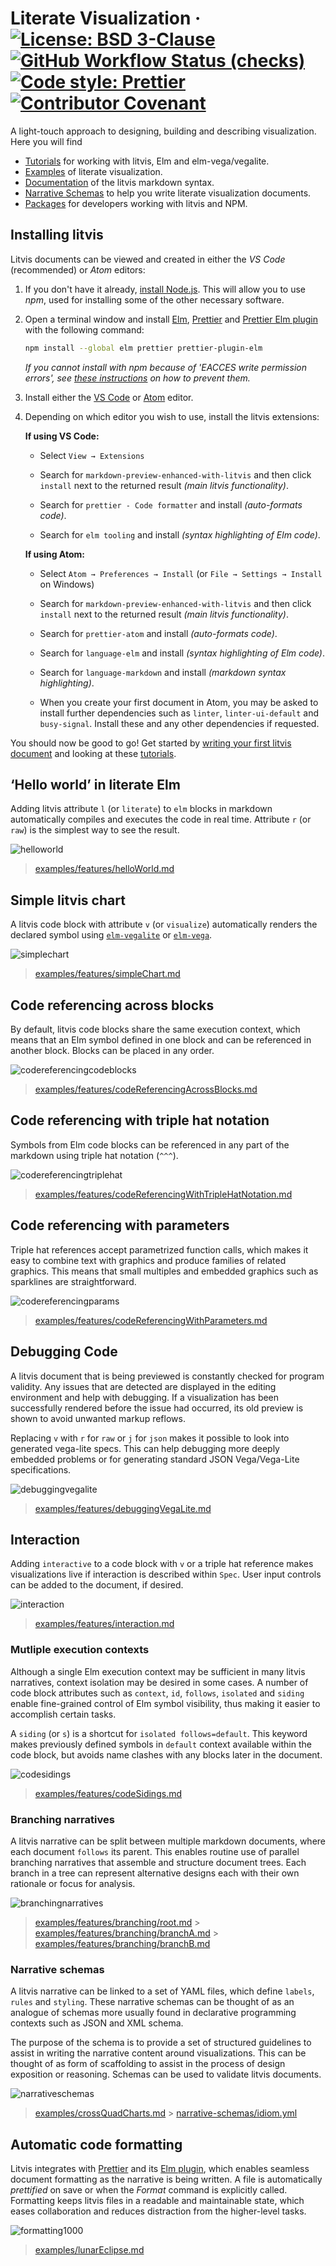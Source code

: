 # Literate Visualization &middot; [![License: BSD 3-Clause](https://img.shields.io/badge/license-BSD_3--Clause-blue.svg)](./LICENSE) [![GitHub Workflow Status (checks)](https://img.shields.io/github/workflow/status/gicentre/litvis/Checks?label=checks)](https://github.com/gicentre/litvis/actions?query=workflow%3AChecks) [![Code style: Prettier](https://img.shields.io/badge/code_style-prettier-ff69b4.svg)](https://prettier.io/) [![Contributor Covenant](https://img.shields.io/badge/Contributor%20Covenant-v1.4%20adopted-ff69b4.svg)](CODE_OF_CONDUCT.md)

A light-touch approach to designing, building and describing visualization. Here you will find

- [Tutorials](documents/tutorials) for working with litvis, Elm and elm-vega/vegalite.
- [Examples](examples) of literate visualization.
- [Documentation](documents) of the litvis markdown syntax.
- [Narrative Schemas](narrative-schemas) to help you write literate visualization documents.
- [Packages](packages) for developers working with litvis and NPM.

## Installing litvis

Litvis documents can be viewed and created in either the _VS Code_ (recommended) or _Atom_ editors:

1.  If you don't have it already, [install Node.js](https://nodejs.org/en). This will allow you to use _npm_, used for installing some of the other necessary software.

1.  Open a terminal window and install [Elm](http://elm-lang.org), [Prettier](https://prettier.io/) and [Prettier Elm plugin](https://github.com/gicentre/prettier-plugin-elm) with the following command:

    ```sh
    npm install --global elm prettier prettier-plugin-elm
    ```

    _If you cannot install with npm because of 'EACCES write permission errors', see [these instructions](https://docs.npmjs.com/getting-started/fixing-npm-permissions) on how to prevent them._

1.  Install either the [VS Code](https://code.visualstudio.com) or [Atom](https://atom.io) editor.

1.  Depending on which editor you wish to use, install the litvis extensions:

    **If using VS Code:**

    - Select `View → Extensions`

    - Search for `markdown-preview-enhanced-with-litvis` and then click `install` next to the returned result _(main litvis functionality)_.

    - Search for `prettier - Code formatter` and install _(auto-formats code)_.

    - Search for `elm tooling` and install _(syntax highlighting of Elm code)_.

    **If using Atom:**

    - Select `Atom → Preferences → Install` (or `File → Settings → Install` on Windows)

    - Search for `markdown-preview-enhanced-with-litvis` and then click `install` next to the returned result _(main litvis functionality)_.

    - Search for `prettier-atom` and install _(auto-formats code)_.

    - Search for `language-elm` and install _(syntax highlighting of Elm code)_.

    - Search for `language-markdown` and install _(markdown syntax highlighting)_.

    - When you create your first document in Atom, you may be asked to install further dependencies such as `linter`, `linter-ui-default` and `busy-signal`. Install these and any other dependencies if requested.

You should now be good to go! Get started by [writing your first litvis document](documents/tutorials/introduction/intro1.md) and looking at these [tutorials](documents/tutorials/README.md).

## ‘Hello world’ in literate Elm

Adding litvis attribute `l` (or `literate`) to `elm` blocks in markdown automatically compiles and executes the code in real time. Attribute `r` (or `raw`) is the simplest way to see the result.

![helloworld](https://user-images.githubusercontent.com/1846999/91957582-21bb6900-ecfe-11ea-910f-7c42fa9dc429.gif)

> [examples/features/helloWorld.md](examples/features/helloWorld.md)

## Simple litvis chart

A litvis code block with attribute `v` (or `visualize`) automatically renders the declared symbol using [`elm-vegalite`](https://package.elm-lang.org/packages/gicentre/elm-vegalite/latest) or [`elm-vega`](https://package.elm-lang.org/packages/gicentre/elm-vega/latest/).

![simplechart](https://user-images.githubusercontent.com/1846999/91957636-37309300-ecfe-11ea-844d-03ea877f92cc.gif)

> [examples/features/simpleChart.md](examples/features/simpleChart.md)

## Code referencing across blocks

By default, litvis code blocks share the same execution context, which means that an Elm symbol defined in one block and can be referenced in another block. Blocks can be placed in any order.

![codereferencingcodeblocks](https://user-images.githubusercontent.com/1846999/91957686-44e61880-ecfe-11ea-8c39-e1fc1f599b6d.gif)

> [examples/features/codeReferencingAcrossBlocks.md](examples/features/codeReferencingAcrossBlocks.md)

## Code referencing with triple hat notation

Symbols from Elm code blocks can be referenced in any part of the markdown using triple hat notation (`^^^`).

![codereferencingtriplehat](https://user-images.githubusercontent.com/1846999/91960101-6399de80-ed01-11ea-8e67-b1570bcd5e03.gif)

> [examples/features/codeReferencingWithTripleHatNotation.md](examples/features/codeReferencingWithTripleHatNotation.md)

## Code referencing with parameters

Triple hat references accept parametrized function calls, which makes it easy to combine text with graphics and produce families of related graphics. This means that small multiples and embedded graphics such as sparklines are straightforward.

![codereferencingparams](https://user-images.githubusercontent.com/1846999/91957801-71019980-ecfe-11ea-8a4e-1a65e1a5bfea.gif)

> [examples/features/codeReferencingWithParameters.md](examples/features/codeReferencingWithParameters.md)

## Debugging Code

A litvis document that is being previewed is constantly checked for program validity. Any issues that are detected are displayed in the editing environment and help with debugging. If a visualization has been successfully rendered before the issue had occurred, its old preview is shown to avoid unwanted markup reflows.

Replacing `v` with `r` for `raw` or `j` for `json` makes it possible to look into generated vega-lite specs.
This can help debugging more deeply embedded problems or for generating standard JSON Vega/Vega-Lite specifications.

![debuggingvegalite](https://user-images.githubusercontent.com/1846999/91960996-7e208780-ed02-11ea-96c5-6765db519da3.gif)

> [examples/features/debuggingVegaLite.md](examples/features/debuggingVegaLite.md)

## Interaction

Adding `interactive` to a code block with `v` or a triple hat reference makes visualizations live if interaction is described within `Spec`. User input controls can be added to the document, if desired.

![interaction](https://user-images.githubusercontent.com/1846999/91964258-d35e9800-ed06-11ea-8fac-a1f365d78626.gif)

> [examples/features/interaction.md](examples/features/interaction.md)

### Mutliple execution contexts

Although a single Elm execution context may be sufficient in many litvis narratives, context isolation may be desired in some cases. A number of code block attributes such as `context`, `id`, `follows`, `isolated` and `siding` enable fine-grained control of Elm symbol visibility, thus making it easier to accomplish certain tasks.

A `siding` (or `s`) is a shortcut for `isolated follows=default`. This keyword makes previously defined symbols in `default` context available within the code block, but avoids name clashes with any blocks later in the document.

![codesidings](https://user-images.githubusercontent.com/1846999/91977772-0b6fd600-ed1b-11ea-8c88-89fbc0136be8.gif)

> [examples/features/codeSidings.md](examples/features/codeSidings.md)

### Branching narratives

A litvis narrative can be split between multiple markdown documents, where each document `follows` its parent. This enables routine use of parallel branching narratives that assemble and structure document trees. Each branch in a tree can represent alternative designs each with their own rationale or focus for analysis.

![branchingnarratives](https://user-images.githubusercontent.com/1846999/91979139-34916600-ed1d-11ea-98b7-ef316f010130.gif)

> [examples/features/branching/root.md](examples/features/branching/root.md) > [examples/features/branching/branchA.md](examples/features/branching/branchA.md) > [examples/features/branching/branchB.md](examples/features/branching/branchB.md)

### Narrative schemas

A litvis narrative can be linked to a set of YAML files, which define `labels`, `rules` and `styling`.
These narrative schemas can be thought of as an analogue of schemas more usually found in declarative programming contexts such as JSON and XML schema.

The purpose of the schema is to provide a set of structured guidelines to assist in writing the narrative content around visualizations. This can be thought of as form of scaffolding to assist in the process of design exposition or reasoning. Schemas can be used to validate litvis documents.

![narrativeschemas](https://user-images.githubusercontent.com/1846999/91980779-b71b2500-ed1f-11ea-8e88-30ab35c90455.gif)

> [examples/crossQuadCharts.md](examples/crossQuadCharts.md) > [narrative-schemas/idiom.yml](snarrative-chemas/idiom.yml)

## Automatic code formatting

Litvis integrates with [Prettier](https://prettier.io/) and its [Elm plugin](https://github.com/gicentre/prettier-plugin-elm), which enables seamless document formatting as the narrative is being written. A file is automatically _prettified_ on save or when the _Format_ command is explicitly called. Formatting keeps litvis files in a readable and maintainable state, which eases collaboration and reduces distraction from the higher-level tasks.

![formatting1000](https://user-images.githubusercontent.com/1846999/91981866-5ab90500-ed21-11ea-9629-ded732008cda.gif)

> [examples/lunarEclipse.md](examples/lunarEclipse.md)

